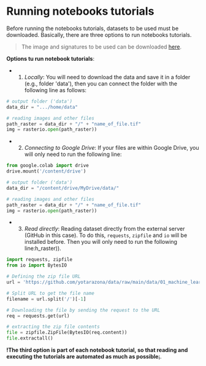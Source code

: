 <!-- #region -->
# Running notebooks tutorials

Before running the notebooks tutorials, datasets to be used must be downloaded. Basically, there are three options to run notebooks tutorials. 
<!-- #region -->

> The image and signatures to be used can be downloaded [here](https://drive.google.com/drive/folders/193RhNpACu9THcOZu8OzMh-btnFCOgHrU?usp=sharing).

**Options tu run notebook tutorials**:

- 1) *Locally*: You will need to download the data and save it in a folder (e.g., folder 'data'), then you can connect the folder with the following line as follows:
 
```python
# output folder ('data')
data_dir = ".../home/data"

# reading images and other files
path_raster = data_dir + "/" + "name_of_file.tif"
img = rasterio.open(path_raster))
```

- 2) *Connecting to Google Drive*: If your files are within Google Drive, you will only need to run the following line:

```python
from google.colab import drive
drive.mount('/content/drive')

# output folder ('data')
data_dir = "/content/drive/MyDrive/data/"

# reading images and other files
path_raster = data_dir + "/" + "name_of_file.tif"
img = rasterio.open(path_raster))
```

- 3) *Read directly*: Reading dataset directly from the external server (GitHub in this case). To do this, ```requests```, ```zipfile``` and ```io``` will be installed before. Then you will only need to run the following line:h_raster)).

```python
import requests, zipfile
from io import BytesIO

# Defining the zip file URL
url = 'https://github.com/yotarazona/data/raw/main/data/01_machine_learning.zip'

# Split URL to get the file name
filename = url.split('/')[-1]

# Downloading the file by sending the request to the URL
req = requests.get(url)

# extracting the zip file contents
file = zipfile.ZipFile(BytesIO(req.content))
file.extractall()
```

**!The third option is part of each notebook tutorial, so that reading and executing the tutorials are automated as much as possible**¡.